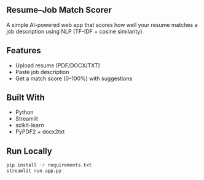 ## Resume–Job Match Scorer

A simple AI-powered web app that scores how well your resume matches a job description using NLP (TF-IDF + cosine similarity)

## Features
- Upload resume (PDF/DOCX/TXT)
- Paste job description
- Get a match score (0–100%) with suggestions

## Built With
- Python
- Streamlit
- scikit-learn
- PyPDF2 + docx2txt 

## Run Locally

```bash
pip install -r requirements.txt
streamlit run app.py
